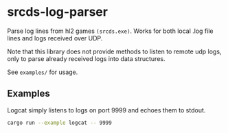 # srcds-log-parser

Parse log lines from hl2 games `(srcds.exe)`. Works for both local .log file lines and logs received over UDP.

Note that this library does not provide methods to listen to remote udp logs, only to parse already received logs into data structures.

See `examples/` for usage. 

## Examples

Logcat simply listens to logs on port 9999 and echoes them to stdout.

```bash
cargo run --example logcat -- 9999
```